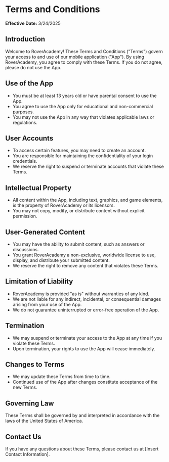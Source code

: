 # Terms and Conditions

**Effective Date:** 3/24/2025

## Introduction
Welcome to RoverAcademy! These Terms and Conditions ("Terms") govern your access to and use of our mobile application ("App"). By using RoverAcademy, you agree to comply with these Terms. If you do not agree, please do not use the App.

## Use of the App

- You must be at least 13 years old or have parental consent to use the App.
- You agree to use the App only for educational and non-commercial purposes.
- You may not use the App in any way that violates applicable laws or regulations.

## User Accounts

- To access certain features, you may need to create an account.
- You are responsible for maintaining the confidentiality of your login credentials.
- We reserve the right to suspend or terminate accounts that violate these Terms.

## Intellectual Property

- All content within the App, including text, graphics, and game elements, is the property of RoverAcademy or its licensors.
- You may not copy, modify, or distribute content without explicit permission.

## User-Generated Content

- You may have the ability to submit content, such as answers or discussions.
- You grant RoverAcademy a non-exclusive, worldwide license to use, display, and distribute your submitted content.
- We reserve the right to remove any content that violates these Terms.

## Limitation of Liability

- RoverAcademy is provided "as is" without warranties of any kind.
- We are not liable for any indirect, incidental, or consequential damages arising from your use of the App.
- We do not guarantee uninterrupted or error-free operation of the App.

## Termination

- We may suspend or terminate your access to the App at any time if you violate these Terms.
- Upon termination, your rights to use the App will cease immediately.

## Changes to Terms

- We may update these Terms from time to time.
- Continued use of the App after changes constitute acceptance of the new Terms.

## Governing Law

These Terms shall be governed by and interpreted in accordance with the laws of the United States of America.

## Contact Us

If you have any questions about these Terms, please contact us at [Insert Contact Information].
